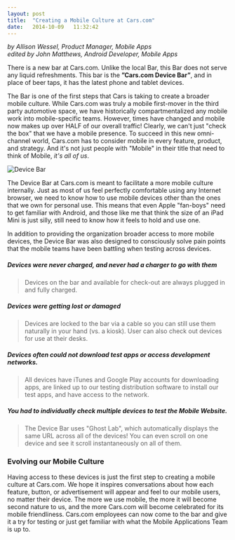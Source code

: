 ```yaml
---
layout: post
title:  "Creating a Mobile Culture at Cars.com"
date:   2014-10-09   11:32:42
---
```


*by Allison Wessel, Product Manager, Mobile Apps<BR>edited by John Matthews, Android Developer, Mobile Apps*

There is a new bar at Cars.com. Unlike the local Bar, this Bar does not serve any liquid refreshments. This bar is the **”Cars.com Device Bar”**, and in place of beer taps, it has the latest phone and tablet devices.

The Bar is one of the first steps that Cars is taking to create a broader mobile culture. While Cars.com was truly a mobile first-mover in the third party automotive space, we have historically compartmentalized any mobile work into mobile-specific teams. However, times have changed and mobile now makes up over HALF of our overall traffic! Clearly, we can't just "check the box" that we have a mobile presence. To succeed in this new omni-channel world, Cars.com has to consider mobile in every feature, product, and strategy. And it's not just people with "Mobile" in their title that need to think of Mobile, *it's all of us*.

![Device Bar][deviceBar]

The Device Bar at Cars.com is meant to facilitate a more mobile culture internally.  Just as most of us feel perfectly comfortable using any Internet browser, we need to know how to use mobile devices other than the ones that we own for personal use.  This means that even Apple "fan-boys" need to get familiar with Android, and those like me that think the size of an iPad Mini is just silly, still need to know how it feels to hold and use one.

In addition to providing the organization broader access to more mobile devices, the Device Bar was also designed to consciously solve pain points that the mobile teams have been battling when testing across devices. 

##### Devices were never charged, and never had a charger to go with them

> Devices on the bar and available for check-out are always plugged in and fully charged.

<p/>

##### Devices were getting lost or damaged

> Devices are locked to the bar via a cable so you can still use them naturally in your hand (vs. a kiosk).  User can also check out devices for use at their desks.

<p/>

##### Devices often could not download test apps or access development networks.
 
> All devices have iTunes and Google Play accounts for downloading apps, are linked up to our testing distribution software to install our test apps, and have access to the network.

<p/>

##### You had to individually check multiple devices to test the Mobile Website.

> The Device Bar uses "Ghost Lab", which automatically displays the same URL across all of the devices! You can even scroll on one device and see it scroll instantaneously on all of them.

<p/>

### Evolving our Mobile Culture

Having access to these devices is just the first step to creating a mobile culture at Cars.com. We hope it inspires conversations about how each feature, button, or advertisement will appear and feel to our mobile users, no matter their device. The more we use mobile, the more it will become second nature to us, and the more Cars.com will become celebrated for its mobile friendliness.  Cars.com employees can now come to the bar and give it a try for testing or just get familiar with what the Mobile Applications Team is up to.


[deviceBar]: https://raw.githubusercontent.com/carsdotcom/carsdotcom.github.io/master/images/MobileBar.png

